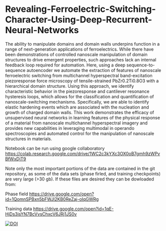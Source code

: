 # Revealing-Ferroelectric-Switching-Character-Using-Deep-Recurrent-Neural-Networks
The ability to manipulate domains and domain walls underpins function in a range of next-generation applications of ferroelectrics. While there have been demonstrations of controlled nanoscale manipulation of domain structures to drive emergent properties, such approaches lack an internal feedback loop required for automation. Here, using a deep sequence-to-sequence autoencoder we automate the extraction of features of nanoscale ferroelectric switching from multichannel hyperspectral band-excitation piezoresponse force microscopy of tensile-strained PbZr0.2Ti0.8O3 with a hierarchical domain structure. Using this approach, we identify characteristic behavior in the piezoresponse and cantilever resonance hysteresis loops, which allows for the classification and quantification of nanoscale-switching mechanisms. Specifically, we are able to identify elastic hardening events which are associated with the nucleation and growth of charged domain walls. This work demonstrates the efficacy of unsupervised neural networks in learning features of the physical response of a material from nanoscale multichannel hyperspectral imagery and provides new capabilities in leveraging multimodal in operando spectroscopies and automated control for the manipulation of nanoscale structures in materials.


Notebook can be run using google collaboratory
https://colab.research.google.com/drive/1WC2c3kYXc3OX0oB7gmh9zWPvBfWxDjT9

Note only the most important portions of the data are contained in the git repository, as some of the data sets (phase firled, and training checkpoints) are very large (>30 gb). If these files are desired they can be dowloaded from: 

Phase field
https://drive.google.com/open?id=1QomnSPBxn5bFWJl2KB0ReZaj-oIqGWRg

Training data
https://drive.google.com/open?id=1qE-HjDs3isYN7BcVvsChxcV6JRj1JS0v

[![DOI](https://zenodo.org/badge/124429041.svg)](https://zenodo.org/badge/latestdoi/124429041)
